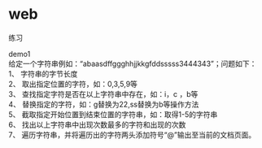 # web
练习

demo1<br/>
给定一个字符串例如：“abaasdffggghhjjkkgfddsssss3444343”；问题如下：<br/>
1、 字符串的字节长度<br/>
2、 取出指定位置的字符，如：0,3,5,9等<br/>
3、 查找指定字符是否在以上字符串中存在，如：i，c ，b等<br/>
4、 替换指定的字符，如：g替换为22,ss替换为b等操作方法<br/>
5、 截取指定开始位置到结束位置的字符串，如：取得1-5的字符串<br/>
6、 找出以上字符串中出现次数最多的字符和出现的次数<br/>
7、 遍历字符串，并将遍历出的字符两头添加符号“@”输出至当前的文档页面。<br/>
